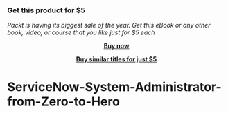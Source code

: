 
### Get this product for $5

<i>Packt is having its biggest sale of the year. Get this eBook or any other book, video, or course that you like just for $5 each</i>


<b><p align='center'>[Buy now](https://packt.link/9781803243092)</p></b>


<b><p align='center'>[Buy similar titles for just $5](https://subscription.packtpub.com/search)</p></b>


# ServiceNow-System-Administrator-from-Zero-to-Hero